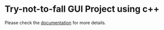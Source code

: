 # Try-not-to-fall GUI Project using c++

Please check the [documentation]([https://example.com/documentation](https://www.linkedin.com/posts/sanjida-akter-6b64951a4_try-not-to-fall-c-gui-game-project-activity-7159260070222909441-6kTS?utm_source=share&utm_medium=member_desktop)https://www.linkedin.com/posts/sanjida-akter-6b64951a4_try-not-to-fall-c-gui-game-project-activity-7159260070222909441-6kTS?utm_source=share&utm_medium=member_desktop) for more details.
